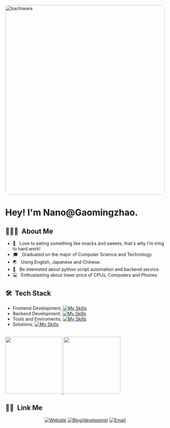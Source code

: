 <a href="https://ibb.co/sRhjL2S"><img src="https://i.ibb.co/tKSBy4f/hachiware1.jpg" alt="hachiware" width="100%" height="600px" style="border-radius: 10px"></a>

<h1> Hey! I'm Nano@Gaomingzhao.</h1>

<h2> 👨🏻‍💻 &nbsp;About Me </h2>

- 🍉 &nbsp; Love to eating something like snacks and sweets, that's why I'm tring to hard work!
- 🎓 &nbsp; Graduated on the major of Computer Science and Technology.
- 🌏 &nbsp; Using English, Japanese and Chinese.
- 🌱 &nbsp; Be interested about python script automation and backend service.
- 💻 &nbsp; Enthusiasting about lower price of CPUs, Computers and Phones.

<h2> 🛠 &nbsp;Tech Stack</h2>

- Frontend Development;
  [![My Skills](https://skillicons.dev/icons?i=html,css,javascript,typescript,vuejs,nuxtjs,sveltejs,pinia,tailwindcss,sass,less,vuetify,dasiyui,shadcn,bootstrap,tauri,vite,vitest,vercel,npm,pnpm,yarn)](https://skillicons.dev)
- Backend Development;
  [![My Skills](https://skillicons.dev/icons?i=nodejs,express,mongodb,postman)](https://skillicons.dev)
- Tools and Enviroments;
  [![My Skills](https://skillicons.dev/icons?i=markdown,vscode,docker,git,figma,windows,linux,chrome,edge)](https://skillicons.dev)
- Solutions;
  [![My Skills](https://skillicons.dev/icons?i=github,stackoverflow)](https://skillicons.dev)
<!-- 
- Automation Scripts;
  [![My Skills](https://skillicons.dev/icons?i=python)](https://skillicons.dev)
-->

<br/>

<a href="https://github.com/gaomingzhao666">
  <img height="180em" src="https://github-readme-stats.vercel.app/api?username=gaomingzhao666&theme=buefy&show_icons=true" />
  <img height="180em" src="https://github-readme-stats.vercel.app/api/top-langs/?username=gaomingzhao666&theme=buefy&layout=compact" />
</a>

<br/>

<h2> 🤝🏻 &nbsp;Link Me </h2>

<p align="center">
<a href="https://nano-portfolio-ruby.vercel.app/"><img alt="Website" src="https://img.shields.io/badge/Website-www.adityavsingh.com-blue?style=flat-square&logo=google-chrome"></a>
<a href="#"><img alt="Blog(developing)" src="https://img.shields.io/badge/Website-www.adityavsingh.com-blue?style=flat-square&logo=google-chrome"></a>
<a href="gaomingzhao666@outlook.com"><img alt="Email" src="https://img.shields.io/badge/Email-avsingh@umass.edu-blue?style=flat-square&logo=gmail"></a>
</p>
